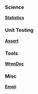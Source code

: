 ### Science

[**Statistics**](https://github.com/NinjasCL/domepunk/wiki/science.statistics.wren)

### Unit Testing

[**Assert**](https://github.com/NinjasCL/domepunk/wiki/test.unit.wren)

### Tools

[**WrenDoc**](https://github.com/NinjasCL/domepunk/wiki/tools.wrendoc)

### Misc

[**Emoji**](https://github.com/NinjasCL/domepunk/wiki/misc.emoji.wren)
